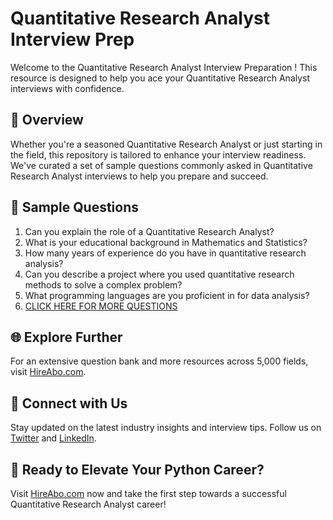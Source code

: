 # Quantitative Research Analyst Interview Prep

Welcome to the Quantitative Research Analyst Interview Preparation ! This resource is designed to help you ace your Quantitative Research Analyst interviews with confidence.

## 🚀 Overview

Whether you're a seasoned Quantitative Research Analyst or just starting in the field, this repository is tailored to enhance your interview readiness. We've curated a set of sample questions commonly asked in Quantitative Research Analyst interviews to help you prepare and succeed.

## 📝 Sample Questions

1. Can you explain the role of a Quantitative Research Analyst?
2. What is your educational background in Mathematics and Statistics?
3. How many years of experience do you have in quantitative research analysis?
4. Can you describe a project where you used quantitative research methods to solve a complex problem?
5. What programming languages are you proficient in for data analysis?
6. [CLICK HERE FOR MORE QUESTIONS](https://hireabo.com/job/19_3_11/Quantitative%20Research%20Analyst)

## 🌐 Explore Further

For an extensive question bank and more resources across 5,000 fields, visit [HireAbo.com](https://www.hireabo.com).

## 📱 Connect with Us

Stay updated on the latest industry insights and interview tips. Follow us on [Twitter](https://twitter.com/hireabo) and [LinkedIn](https://www.linkedin.com/in/hire-abo-3609972a8/).

## 🚀 Ready to Elevate Your Python Career?

Visit [HireAbo.com](https://www.hireabo.com) now and take the first step towards a successful Quantitative Research Analyst career!